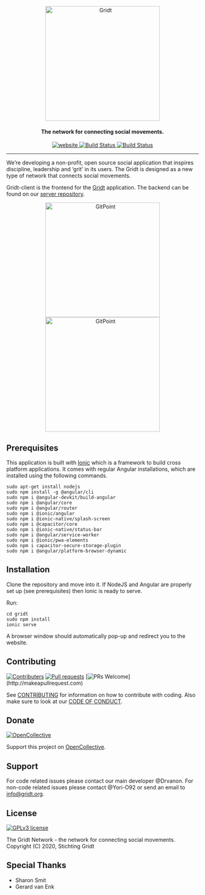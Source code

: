 <p align="center">
  <a href="https://www.gridt.org">
    <img alt="Gridt" title="Gridt" src="https://app.gridt.org/assets/gridt_logo.png" width="300">
  </a>
</p>
<h4 align="center">The network for connecting social movements.</h4>
<p align="center">
  <a href="https://app.gridt.org">
    <img src="https://img.shields.io/website?url=https%3A%2F%2Fapp.gridt.org" alt="website">
  </a>
  <a href="https://github.com/GridtNetwork/gridt-client/actions?query=workflow%3ACI">
    <img src="https://github.com/GridtNetwork/gridt-client/workflows/CI/badge.svg" alt="Build Status">
  </a>
  <a href="https://github.com/GridtNetwork/gridt-client/actions?query=workflow%3ACI">
    <img src="https://img.shields.io/github/last-commit/GridtNetwork/gridt-client" alt="Build Status">
  </a>
</p>

---

We’re developing a non-profit, open source social application that inspires discipline, leadership and ‘grit’ in its users. The Gridt is designed as a new type of network that connects social movements.

Gridt-client is the frontend for the [Gridt](https://gridt.org) application. The backend can be found on our [server repository](https://github.com/GridtNetwork/gridt-server).

<p align="center">
  <img alt="GitPoint" title="GitPoint" src="https://gridtorg.files.wordpress.com/2018/12/HIW_4-1.jpg" width="300">
  <img alt="GitPoint" title="GitPoint" src="https://gridtorg.files.wordpress.com/2018/12/HIW_2-1.jpg" width="300">
</p>

## Prerequisites
This application is built with [Ionic](https://ionicframework.com/) which is a framework to build cross platform applications. It comes with regular Angular installations, which are installed using the following commands.

```
sudo apt-get install nodejs
sudo npm install -g @angular/cli
sudo npm i @angular-devkit/build-angular
sudo npm i @angular/core
sudo npm i @angular/router
sudo npm i @ionic/angular
sudo npm i @ionic-native/splash-screen
sudo npm i @capacitor/core
sudo npm i @ionic-native/status-bar
sudo npm i @angular/service-worker
sudo npm i @ionic/pwa-elements
sudo npm i capacitor-secure-storage-plugin
sudo npm i @angular/platform-browser-dynamic
```

## Installation
Clone the repository and move into it. If NodeJS and Angular are properly set up (see prerequisites) then Ionic is ready to serve.

Run:
```
cd gridt
sudo npm install
ionic serve
```

A browser window should automatically pop-up and redirect you to the website.

## Contributing
[![Contributers](https://img.shields.io/github/contributors/GridtNetwork/gridt-client)](https://github.com/GridtNetwork/gridt-client/graphs/contributors)
[![Pull requests](https://img.shields.io/github/issues-pr/GridtNetwork/gridt-client)](https://github.com/GridtNetwork/gridt-client/pulls)
[![PRs Welcome](https://img.shields.io/badge/PRs-welcome-brightgreen.svg?)](http://makeapullrequest.com)

See [CONTRIBUTING](./CONTRIBUTING.md) for information on how to contribute with coding. Also make sure to look at our [CODE OF CONDUCT](./CODE_OF_CONDUCT.md).


## Donate
[![OpenCollective](https://img.shields.io/opencollective/all/gridt)](https://opencollective.com/gridt)

Support this project on [OpenCollective](https://opencollective.com/gridt).

## Support
For code related issues please contact our main developer @Drvanon. For non-code related issues please contact @Yori-O92 or send an email to info@gridt.org.

## License
[![GPLv3 license](https://img.shields.io/badge/License-GPLv3-blue.svg)](http://perso.crans.org/besson/LICENSE.html)

The Gridt Network - the network for connecting social movements. Copyright (C) 2020, Stichting Gridt

## Special Thanks
- Sharon Smit
- Gerard van Enk
